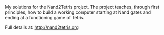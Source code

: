 My solutions for the Nand2Tetris project. The project teaches, through first principles, how to build a working computer starting at Nand gates and ending at a functioning game of Tetris. 

Full details at: http://nand2tetris.org

